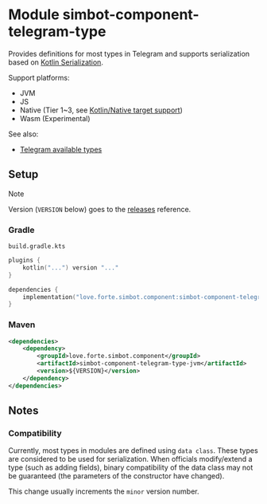 # Module simbot-component-telegram-type

Provides definitions for most types in Telegram and supports serialization based on 
[Kotlin Serialization](https://github.com/Kotlin/kotlinx.serialization).

Support platforms:

- JVM
- JS
- Native (Tier 1~3, see [Kotlin/Native target support](https://kotlinlang.org/docs/native-target-support.html))
- Wasm (Experimental)

See also:

- [Telegram available types](https://core.telegram.org/bots/api#available-types)

## Setup

> [!note]
> Version (`VERSION` below) goes to the [releases](https://github.com/simple-robot/simbot-component-telegram/releases) reference.

### Gradle

`build.gradle.kts`

```kotlin
plugins {
    kotlin("...") version "..."
}

dependencies {
    implementation("love.forte.simbot.component:simbot-component-telegram-type:$VERSION")
}
```

### Maven

```xml
<dependencies>
    <dependency>
        <groupId>love.forte.simbot.component</groupId>
        <artifactId>simbot-component-telegram-type-jvm</artifactId>
        <version>${VERSION}</version>
    </dependency>
</dependencies>
```

## Notes
### Compatibility

Currently, most types in modules are defined using `data class`. These types are considered to be used for serialization.
When officials modify/extend a type (such as adding fields), binary compatibility of the data class may not be guaranteed 
(the parameters of the constructor have changed).

This change usually increments the `minor` version number.
